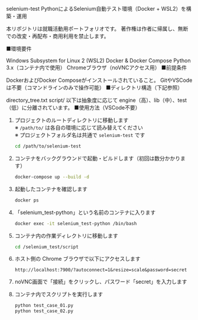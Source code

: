 selenium-test
PythonによるSelenium自動テスト環境（Docker + WSL2）を構築・運用

本リポジトリは就職活動用ポートフォリオです。
著作権は作者に帰属し、無断での改変・再配布・商用利用を禁止します。

■環境要件

Windows Subsystem for Linux 2 (WSL2)
Docker & Docker Compose
Python 3.x（コンテナ内で使用）
Chromeブラウザ（noVNCアクセス用）
■前提条件

DockerおよびDocker Composeがインストールされていること。
GitやVSCodeは不要（コマンドラインのみで操作可能）
■ディレクトリ構造（下記参照）

directory_tree.txt script/ 以下は抽象度に応じて engine（高）、lib（中）、test（低）に分離されています。
■使用方法（VSCode不要）

1. プロジェクトのルートディレクトリに移動します  
   ※ `/path/to/` は各自の環境に応じて読み替えてください  
   ※ プロジェクトフォルダ名は共通で `selenium-test` です  
   ```bash
   cd /path/to/selenium-test
   ```

2. コンテナをバックグラウンドで起動・ビルドします（初回は数分かかります）

   ```bash
   docker-compose up --build -d
   ```

3. 起動したコンテナを確認します

   ```bash
   docker ps
   ```

4. 「selenium_test-python」という名前のコンテナに入ります

   ```bash
   docker exec -it selenium_test-python /bin/bash
   ```

5. コンテナ内の作業ディレクトリに移動します

   ```bash
   cd /selenium_test/script
   ```

6. ホスト側の Chrome ブラウザで以下にアクセスします

   ```
   http://localhost:7900/?autoconnect=1&resize=scale&password=secret
   ```

7. noVNC画面で「接続」をクリックし、パスワード「secret」を入力します

8. コンテナ内でスクリプトを実行します

   ```bash
   python test_case_01.py
   python test_case_02.py
   ```
